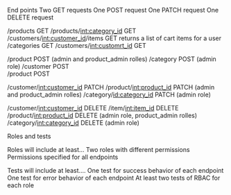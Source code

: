 End points
    Two GET requests
    One POST request
    One PATCH request
    One DELETE request

/products                                  GET 
/products/<int:category_id>                GET
/customers/<int:customer_id>/items         GET   returns a list of cart items for a user
/categories                                GET 
/customers/<int:customrt_id>               GET

/product                                   POST   (admin and product_admin rolles)
/category                                  POST   (admin role)
/customer                                  POST   
/product                                   POST   

/customer/<int:customer_id>                PATCH
/product/<int:product_id>                  PATCH   (admin and  product_admin rolles)
/category/<id:category_id>                 PATCH   (admin role)


/customer/<int:customer_id>                DELETE
/item/<int:item_id>                        DELETE
/product/<int:product_id>                  DELETE  (admin role, product_admin rolles)
/category/<int:category_id>                DELETE  (admin role)




Roles and tests

Roles will include at least…
    Two roles with different permissions
    Permissions specified for all endpoints

Tests will include at least….
    One test for success behavior of each endpoint
    One test for error behavior of each endpoint
    At least two tests of RBAC for each role


